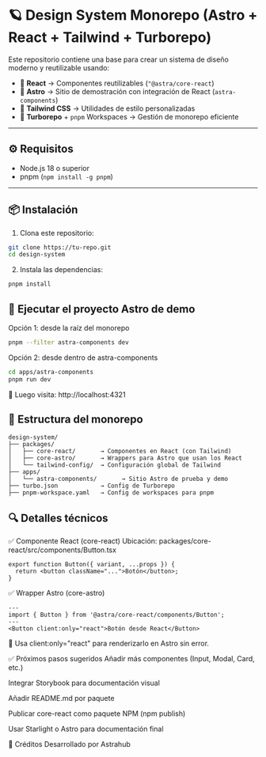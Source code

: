 # 🪐 Design System Monorepo (Astro + React + Tailwind + Turborepo)

Este repositorio contiene una base para crear un sistema de diseño moderno y reutilizable usando:

- 🧩 **React** → Componentes reutilizables (`"@astra/core-react`)
- 🌌 **Astro** → Sitio de demostración con integración de React (`astra-components`)
- 🎨 **Tailwind CSS** → Utilidades de estilo personalizadas
- 🚀 **Turborepo** + `pnpm` Workspaces → Gestión de monorepo eficiente

---

## ⚙️ Requisitos

- Node.js 18 o superior
- pnpm (`npm install -g pnpm`)

---

## 📦 Instalación

1. Clona este repositorio:

```bash
git clone https://tu-repo.git
cd design-system
````

2. Instala las dependencias:

```bash
pnpm install
````

## 🚀 Ejecutar el proyecto Astro de demo
Opción 1: desde la raíz del monorepo

```bash
pnpm --filter astra-components dev
````

Opción 2: desde dentro de astra-components

```bash
cd apps/astra-components
pnpm run dev
```

🔗 Luego visita: http://localhost:4321

## 📁 Estructura del monorepo

```psgl
design-system/
├── packages/
│   ├── core-react/       → Componentes en React (con Tailwind)
│   ├── core-astro/       → Wrappers para Astro que usan los React
│   └── tailwind-config/  → Configuración global de Tailwind
├── apps/
│   └── astra-components/       → Sitio Astro de prueba y demo
├── turbo.json            → Config de Turborepo
├── pnpm-workspace.yaml   → Config de workspaces para pnpm
```

## 🔍 Detalles técnicos

✅ Componente React (core-react)
Ubicación: packages/core-react/src/components/Button.tsx

```tsx
export function Button({ variant, ...props }) {
  return <button className="...">Botón</button>;
}
```

✅ Wrapper Astro (core-astro)

```astro
---
import { Button } from '@astra/core-react/components/Button';
---
<Button client:only="react">Botón desde React</Button>
```
📌 Usa client:only="react" para renderizarlo en Astro sin error.


✅ Próximos pasos sugeridos
Añadir más componentes (Input, Modal, Card, etc.)

Integrar Storybook para documentación visual

Añadir README.md por paquete

Publicar core-react como paquete NPM (npm publish)

Usar Starlight o Astro para documentación final

🤝 Créditos
Desarrollado por Astrahub